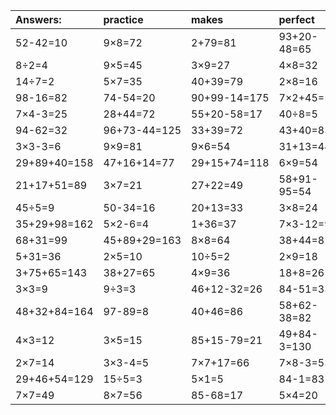 | Answers: | practice | makes | perfect | ! |
| :--- | :--- | :--- | :--- | :--- |
| 52-42=10 | 9×8=72 | 2+79=81 | 93+20-48=65 | 28÷7=4 | 
| 8÷2=4 | 9×5=45 | 3×9=27 | 4×8=32 | 18÷2=9 | 
| 14÷7=2 | 5×7=35 | 40+39=79 | 2×8=16 | 8×4=32 | 
| 98-16=82 | 74-54=20 | 90+99-14=175 | 7×2+45=59 | 4×3-9=3 | 
| 7×4-3=25 | 28+44=72 | 55+20-58=17 | 40÷8=5 | 45÷9=5 | 
| 94-62=32 | 96+73-44=125 | 33+39=72 | 43+40=83 | 2×8+78=94 | 
| 3×3-3=6 | 9×9=81 | 9×6=54 | 31+13=44 | 44+5=49 | 
| 29+89+40=158 | 47+16+14=77 | 29+15+74=118 | 6×9=54 | 7×2=14 | 
| 21+17+51=89 | 3×7=21 | 27+22=49 | 58+91-95=54 | 7+35=42 | 
| 45÷5=9 | 50-34=16 | 20+13=33 | 3×8=24 | 12÷4=3 | 
| 35+29+98=162 | 5×2-6=4 | 1+36=37 | 7×3-12=9 | 6×3-5=13 | 
| 68+31=99 | 45+89+29=163 | 8×8=64 | 38+44=82 | 7×5=35 | 
| 5+31=36 | 2×5=10 | 10÷5=2 | 2×9=18 | 9×2=18 | 
| 3+75+65=143 | 38+27=65 | 4×9=36 | 18+8=26 | 5×9=45 | 
| 3×3=9 | 9÷3=3 | 46+12-32=26 | 84-51=33 | 78-43=35 | 
| 48+32+84=164 | 97-89=8 | 40+46=86 | 58+62-38=82 | 82+10+59=151 | 
| 4×3=12 | 3×5=15 | 85+15-79=21 | 49+84-3=130 | 6×8=48 | 
| 2×7=14 | 3×3-4=5 | 7×7+17=66 | 7×8-3=53 | 1×8=8 | 
| 29+46+54=129 | 15÷5=3 | 5×1=5 | 84-1=83 | 56-11=45 | 
| 7×7=49 | 8×7=56 | 85-68=17 | 5×4=20 | 4×4+30=46 | 
